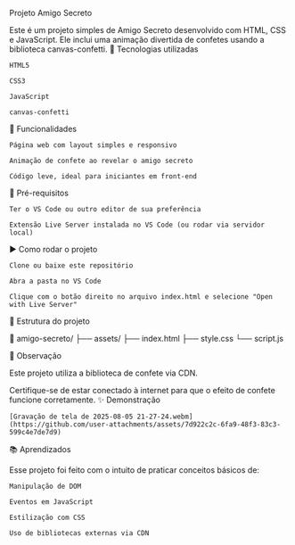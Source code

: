 Projeto Amigo Secreto

Este é um projeto simples de Amigo Secreto desenvolvido com HTML, CSS e JavaScript. Ele inclui uma animação divertida de confetes usando a biblioteca canvas-confetti.
🚀 Tecnologias utilizadas

    HTML5

    CSS3

    JavaScript

    canvas-confetti

📸 Funcionalidades

    Página web com layout simples e responsivo

    Animação de confete ao revelar o amigo secreto

    Código leve, ideal para iniciantes em front-end

🧪 Pré-requisitos

    Ter o VS Code ou outro editor de sua preferência

    Extensão Live Server instalada no VS Code (ou rodar via servidor local)

▶️ Como rodar o projeto

    Clone ou baixe este repositório

    Abra a pasta no VS Code

    Clique com o botão direito no arquivo index.html e selecione "Open with Live Server"

📂 Estrutura do projeto

📁 amigo-secreto/
├── assets/
├── index.html
├── style.css
└── script.js

📌 Observação

Este projeto utiliza a biblioteca de confete via CDN.

Certifique-se de estar conectado à internet para que o efeito de confete funcione corretamente.
✨ Demonstração

    [Gravação de tela de 2025-08-05 21-27-24.webm](https://github.com/user-attachments/assets/7d922c2c-6fa9-48f3-83c3-599c4e7de7d9)

📚 Aprendizados

Esse projeto foi feito com o intuito de praticar conceitos básicos de:

    Manipulação de DOM

    Eventos em JavaScript

    Estilização com CSS

    Uso de bibliotecas externas via CDN
